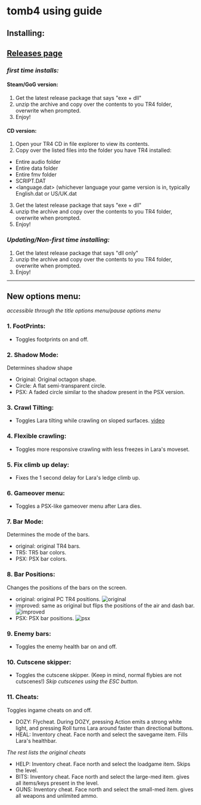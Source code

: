 # tomb4 using guide

## Installing:

## [Releases page](https://github.com/Trxyebeep/TOMB4/releases)

### *first time installs:*

#### Steam/GoG version:
1. Get the latest release package that says "exe + dll"
2. unzip the archive and copy over the contents to you TR4 folder, overwrite when prompted.
3. Enjoy!

#### CD version:
1. Open your TR4 CD in file explorer to view its contents.
2. Copy over the listed files into the folder you have TR4 installed:
- Entire audio folder
- Entire data folder
- Entire fmv folder
- SCRIPT.DAT
- <language.dat> (whichever language your game version is in, typically English.dat or US/UK.dat
3. Get the latest release package that says "exe + dll"
4. unzip the archive and copy over the contents to you TR4 folder, overwrite when prompted.
5. Enjoy!


### *Updating/Non-first time installing:*
1. Get the latest release package that says "dll only"
2. unzip the archive and copy over the contents to you TR4 folder, overwrite when prompted.
3. Enjoy!
------------------------

## New options menu:
*accessible through the title options menu/pause options menu*


### 1. FootPrints:
- Toggles footprints on and off.

### 2. Shadow Mode:
Determines shadow shape
- Original: Original octagon shape.
- Circle: A flat semi-transparent circle.
- PSX: A faded circle similar to the shadow present in the PSX version.

### 3. Crawl Tilting:
- Toggles Lara tilting while crawling on sloped surfaces.
[video](https://user-images.githubusercontent.com/38836940/158032013-ac7a3a1c-4653-458f-9ba5-c73f5dd1207f.mp4)

### 4. Flexible crawling:
- Toggles more responsive crawling with less freezes in Lara's moveset.

### 5. Fix climb up delay:
- Fixes the 1 second delay for Lara's ledge climb up.

### 6. Gameover menu:
- Toggles a PSX-like gameover menu after Lara dies.

### 7. Bar Mode:
Determines the mode of the bars.
- original: original TR4 bars.
- TR5: TR5 bar colors.
- PSX: PSX bar colors.

### 8. Bar Positions:
Changes the positions of the bars on the screen.
- original: original PC TR4 positions.
![original](https://user-images.githubusercontent.com/38836940/158032144-a037fc78-06ab-4a18-baca-fce08499aa59.png)
- improved: same as original but flips the positions of the air and dash bar.
![improved](https://user-images.githubusercontent.com/38836940/158032157-e4aaf9c1-f63f-4eaa-8bd6-2ded821a3d93.png)
- PSX: PSX bar positions.
![psx](https://user-images.githubusercontent.com/38836940/158032158-a0a5fe72-c933-437b-a7f1-c0031553b223.png)

### 9. Enemy bars:
- Toggles the enemy health bar on and off.

### 10. Cutscene skipper:
- Toggles the cutscene skipper. (Keep in mind, normal flybies are not cutscenes!)
*Skip cutscenes using the ESC button.*

### 11. Cheats:
Toggles ingame cheats on and off.

- DOZY: Flycheat. During DOZY, pressing Action emits a strong white light, and pressing Roll turns Lara around faster than directional buttons.
- HEAL: Inventory cheat. Face north and select the savegame item. Fills Lara's healthbar.

*The rest lists the original cheats*
- HELP: Inventory cheat. Face north and select the loadgame item. Skips the level.
- BITS: Inventory cheat. Face north and select the large-med item. gives all items/keys present in the level.
- GUNS: Inventory cheat. Face north and select the small-med item. gives all weapons and unlimited ammo.
